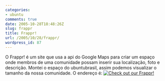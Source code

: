 ```yaml
---
categories:
- ubuntu
comments: true
date: 2005-10-28T18:48:26Z
slug: frappr
title: Frappr!
url: /2005/10/28/frappr/
wordpress_id: 87
---
```


O Frappr! é um site que usa a api do Google Maps para criar um espaço onde membros de uma comunidade possam inserir sua localização, foto e descrição. Montei o espaço do ubuntubrasil, assim podemos visualizar o tamanho da nossa comunidade. O endereço é:
[![Check out our Frappr!](http://www.frappr.com/i/frapper_sticker.gif)](http://www.frappr.com/ubuntubrasil)
